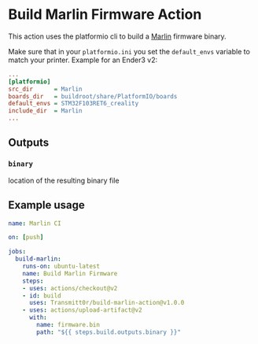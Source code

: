 # Build Marlin Firmware Action

This action uses the platformio cli to build a [Marlin](https://github.com/MarlinFirmware/Marlin) firmware binary.

Make sure that in your `platformio.ini` you set the `default_envs` variable to match your printer. Example for an Ender3 v2:

```ini
...
[platformio]
src_dir      = Marlin
boards_dir   = buildroot/share/PlatformIO/boards
default_envs = STM32F103RET6_creality
include_dir  = Marlin
...
```

## Outputs

### `binary`

location of the resulting binary file

## Example usage

```yml
name: Marlin CI

on: [push]

jobs:
  build-marlin:
    runs-on: ubuntu-latest
    name: Build Marlin Firmware
    steps:
    - uses: actions/checkout@v2
    - id: build
      uses: Transmitt0r/build-marlin-action@v1.0.0
    - uses: actions/upload-artifact@v2
      with:
        name: firmware.bin
        path: "${{ steps.build.outputs.binary }}"
```
